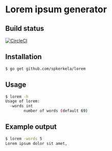 # Lorem ipsum generator

## Build status
[![CircleCI](https://circleci.com/gh/spkerkela/lorem.svg?style=svg)](https://circleci.com/gh/spkerkela/lorem)

## Installation
```bash
$ go get github.com/spkerkela/lorem
```

## Usage

```bash
$ lorem -h
Usage of lorem:
  -words int
        number of words (default 69)
```

## Example output

```bash
$ lorem -words 5
Lorem ipsum dolor sit amet,
```